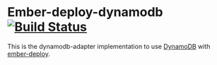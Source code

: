 # Ember-deploy-dynamodb [![Build Status](https://travis-ci.org/automagreen/ember-deploy-dynamodb.svg?branch=master)](https://travis-ci.org/automagreen/ember-deploy-dynamodb)

This is the dynamodb-adapter implementation to use [DynamoDB](http://aws.amazon.com/dynamodb/) with
[ember-deploy](https://github.com/levelbossmike/ember-deploy).

